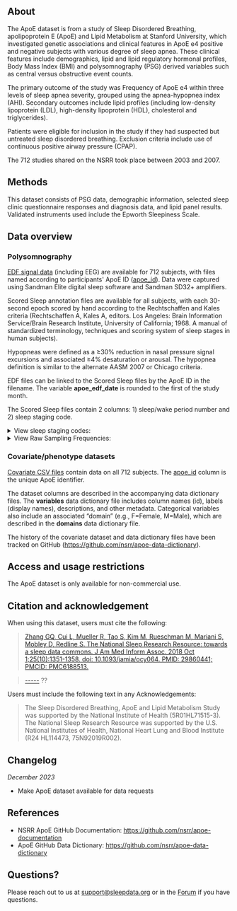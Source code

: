 ## About

The ApoE dataset is from a study of Sleep Disordered Breathing, apolipoprotein E (ApoE) and Lipid Metabolism at Stanford University, which investigated genetic associations and clinical features in ApoE e4 positive and negative subjects with various degree of sleep apnea. These clinical features include demographics, lipid and lipid regulatory hormonal profiles, Body Mass Index (BMI) and polysomnography (PSG) derived variables such as central versus obstructive event counts.

The primary outcome of the study was Frequency of ApoE e4 within three levels of sleep apnea severity, grouped using the apnea-hypopnea index (AHI). Secondary outcomes include lipid profiles (including low-density lipoprotein (LDL), high-density lipoprotein (HDL), cholesterol and triglycerides).

Patients were eligible for inclusion in the study if they had suspected but untreated sleep disordered breathing. Exclusion criteria include use of continuous positive airway pressure (CPAP).

The 712 studies shared on the NSRR took place between 2003 and 2007.

## Methods

This dataset consists of PSG data, demographic information, selected sleep clinic questionnaire responses and diagnosis data, and lipid panel results. Validated instruments used include the Epworth Sleepiness Scale.

## Data overview

### Polysomnography
[EDF signal data](:files_path:/original) (including EEG) are available for 712 subjects, with files named according to participants' ApoE ID ([apoe_id](:variables_path:/apoe_id)). Data were captured using Sandman Elite digital sleep software and Sandman SD32+ amplifiers.

Scored Sleep annotation files are available for all subjects, with each 30-second epoch scored by hand according to the Rechtschaffen and Kales criteria (Rechtschaffen A, Kales A, editors. Los Angeles: Brain Information Service/Brain Research Institute, University of California; 1968. A manual of standardized terminology, techniques and scoring system of sleep stages in human subjects).

Hypopneas were defined as a ≥30% reduction in nasal pressure signal excursions and associated ≥4% desaturation or arousal. The hypopnea definition is similar to the alternate AASM 2007 or Chicago criteria.

EDF files can be linked to the Scored Sleep files by the ApoE ID in the filename. The variable **apoe_edf_date** is rounded to the first of the study month.

The Scored Sleep files contain 2 columns: 1) sleep/wake period number and 2) sleep staging code.

<details>
  <summary>View sleep staging codes:</summary>

  <table>
<tr><td><b>Value</b></td><td><b>Meaning</b></td></tr>
<tr><td>0</td><td>Wakefulness</td></tr>
<tr><td>1</td><td>NREM 1</td></tr>
<tr><td>2</td><td>NREM 2</td></tr>
<tr><td>3</td><td>NREM 3</td></tr>
<tr><td>4</td><td>NREM 4 (merged with NREM 3 'later')</td></tr>
<tr><td>5</td><td>REM</td></tr>
<tr><td>6</td><td>? maybe not an option</td></tr>
<tr><td>7</td><td>Not Scored</td></tr>


</table>

</details>    



<details>
  <summary>View Raw Sampling Frequencies:</summary>

  <table>
<tr><td><b>Chanel</b></td><td><b>Frequency</b></td></tr>
<tr><td>EEG</td><td>256 Hz</td></tr>
<tr><td>EOG</td><td>256 Hz</td></tr>
<tr><td>EMG</td><td>512 Hz</td></tr>
<tr><td>ECG</td><td>512 Hz</td></tr>
<tr><td>Respiratory belts</td><td>64 Hz</td></tr>
<tr><td>Airflow</td><td>64 Hz</td></tr>
<tr><td>SpO2</td><td>4 Hz</td></tr>
<tr><td>Pule</td><td>4 Hz</td></tr>


</table>

</details>    

### Covariate/phenotype datasets
[Covariate CSV files](:files_path:/datasets) contain data on all 712 subjects. The [apoe_id](:variables_path:/apoe_id) column is the unique ApoE identifier.

The dataset columns are described in the accompanying data dictionary files. The **variables** data dictionary file includes column names (id), labels (display names), descriptions, and other metadata. Categorical variables also include an associated “domain” (e.g., F=Female, M=Male), which are described in the **domains** data dictionary file.

The history of the covariate dataset and data dictionary files have been tracked on GitHub (https://github.com/nsrr/apoe-data-dictionary). 

## Access and usage restrictions

The ApoE dataset is only available for non-commercial use.

## Citation and acknowledgement

When using this dataset, users must cite the following:

>[Zhang GQ, Cui L, Mueller R, Tao S, Kim M, Rueschman M, Mariani S, Mobley D, Redline S. The National Sleep Research Resource: towards a sleep data commons. J Am Med Inform Assoc. 2018 Oct 1;25(10):1351-1358. doi: 10.1093/jamia/ocy064. PMID: 29860441; PMCID: PMC6188513.](https://pubmed.ncbi.nlm.nih.gov/29860441/)

>[-----](-------) ??

Users must include the following text in any Acknowledgements:

> The Sleep Disordered Breathing, ApoE and Lipid Metabolism Study was supported by the National Institute of Health (5R01HL71515-3). The National Sleep Research Resource was supported by the U.S. National Institutes of Health, National Heart Lung and Blood Institute (R24 HL114473, 75N92019R002).

## Changelog

*December 2023*

- Make ApoE dataset available for data requests

## References

- NSRR ApoE GitHub Documentation: https://github.com/nsrr/apoe-documentation
- ApoE GitHub Data Dictionary: https://github.com/nsrr/apoe-data-dictionary

## Questions?

Please reach out to us at support@sleepdata.org or in the [Forum](https://sleepdata.org/forum) if you have questions.

